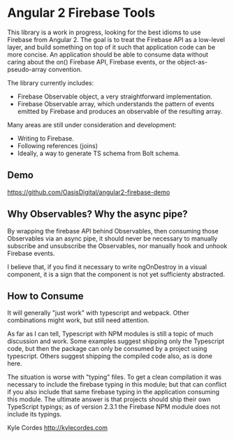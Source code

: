 # Angular 2 Firebase Tools

This library is a work in progress, looking for the best idioms
to use Firebase from Angular 2. The goal is to treat the Firebase
API as a low-level layer, and build something on top of it such
that application code can be more concise.
An application should be able to consume data without caring
about the on() Firebase API, Firebase events, or the
object-as-pseudo-array convention.

The library currently includes:

* Firebase Observable object, a very straightforward implementation.
* Firebase Observable array, which understands the pattern of events emitted
  by Firebase and produces an observable of the resulting array.

Many areas are still under consideration and development:

* Writing to Firebase.
* Following references (joins)
* Ideally, a way to generate TS schema from Bolt schema.

## Demo

https://github.com/OasisDigital/angular2-firebase-demo

## Why Observables? Why the async pipe?

By wrapping the firebase API behind Observables,
then consuming those Observables via an async pipe,
it should never be necessary to manually subscribe
and unsubscribe the Observables,
nor manually hook and unhook Firebase events.

I believe that, if you find it necessary to write ngOnDestroy in a visual component,
it is a sign that the component is not yet sufficienty abstracted.

## How to Consume

It will generally "just work" with typescript and webpack.
Other combinations might work, but still need attention.

As far as I can tell, Typescript with NPM modules is still a topic of much
discussion and work. Some examples suggest shipping only the Typescript code,
but then the package can only be consumed by a project using typescript.
Others suggest shipping the compiled code also, as is done here.

The situation is worse with "typing" files. To get a clean compilation
it was necessary to include the firebase typing in this module; but that
can conflict if you also include that same firebase typing in the
application consuming this module. The ultimate answer is that projects
should ship their own TypeScript typings; as of version 2.3.1 the
Firebase NPM module does not include its typings.


Kyle Cordes
http://kylecordes.com
